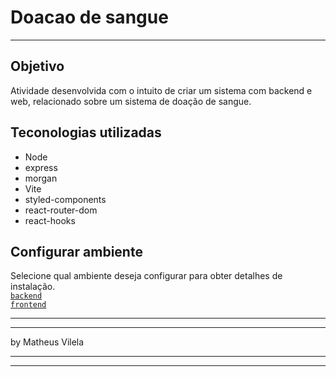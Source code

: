 # Doacao de sangue
---
## Objetivo

Atividade desenvolvida com o intuito de criar um sistema com backend e web, relacionado sobre um sistema de doação de sangue.

## Teconologias utilizadas
- Node
- express
- morgan
- Vite
- styled-components
- react-router-dom
- react-hooks

## Configurar ambiente

Selecione qual ambiente deseja configurar para obter detalhes de instalação.
\
[`backend`](server/README.MD)
\
[`frontend`](web/README.MD)

---
---
by Matheus Vilela

---
---
